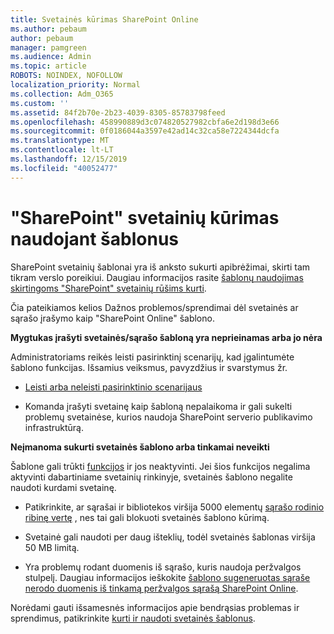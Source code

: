 ```yaml
---
title: Svetainės kūrimas SharePoint Online
ms.author: pebaum
author: pebaum
manager: pamgreen
ms.audience: Admin
ms.topic: article
ROBOTS: NOINDEX, NOFOLLOW
localization_priority: Normal
ms.collection: Adm_O365
ms.custom: ''
ms.assetid: 84f2b70e-2b23-4039-8305-85783798feed
ms.openlocfilehash: 458990889d3c074820527982cbfa6e2d198d3e66
ms.sourcegitcommit: 0f0186044a3597e42ad14c32ca58e7224344dcfa
ms.translationtype: MT
ms.contentlocale: lt-LT
ms.lasthandoff: 12/15/2019
ms.locfileid: "40052477"
---
```

# <a name="create-sharepoint-sites-using-templates"></a>"SharePoint" svetainių kūrimas naudojant šablonus

SharePoint svetainių šablonai yra iš anksto sukurti apibrėžimai, skirti tam tikram verslo poreikiui. Daugiau informacijos rasite [šablonų naudojimas skirtingoms "SharePoint" svetainių rūšims kurti](https://support.office.com/article/using-templates-to-create-different-kinds-of-sharepoint-sites-449eccec-ff99-4cf3-b62e-dcfee37e8da4).

Čia pateikiamos kelios Dažnos problemos/sprendimai dėl svetainės ar sąrašo įrašymo kaip "SharePoint Online" šablono. 

**Mygtukas įrašyti svetainės/sąrašo šabloną yra neprieinamas arba jo nėra**

Administratoriams reikės leisti pasirinktinį scenarijų, kad įgalintumėte šablono funkcijas. Išsamius veiksmus, pavyzdžius ir svarstymus žr. 

- [Leisti arba neleisti pasirinktinio scenarijaus](https://docs.microsoft.com/sharepoint/allow-or-prevent-custom-script)

- Komanda įrašyti svetainę kaip šabloną nepalaikoma ir gali sukelti problemų svetainėse, kurios naudoja SharePoint serverio publikavimo infrastruktūrą.

**Neįmanoma sukurti svetainės šablono arba tinkamai neveikti**

Šablone gali trūkti [funkcijos](https://social.technet.microsoft.com/wiki/contents/articles/14423.sharepoint-2013-existing-features-guid.aspx) ir jos neaktyvinti. Jei šios funkcijos negalima aktyvinti dabartiniame svetainių rinkinyje, svetainės šablono negalite naudoti kurdami svetainę.

- Patikrinkite, ar sąrašai ir bibliotekos viršija 5000 elementų [sąrašo rodinio ribinę vertę](https://support.office.com/article/Manage-large-lists-and-libraries-in-SharePoint-B8588DAE-9387-48C2-9248-C24122F07C59) , nes tai gali blokuoti svetainės šablono kūrimą.

- Svetainė gali naudoti per daug išteklių, todėl svetainės šablonas viršija 50 MB limitą.


- Yra problemų rodant duomenis iš sąrašo, kuris naudoja peržvalgos stulpelį. Daugiau informacijos ieškokite [šablono sugeneruotas sąraše nerodo duomenis iš tinkamą peržvalgos sąrašą SharePoint Online](https://docs.microsoft.com/sharepoint/support/lists-and-libraries/template-generated-list-incorrect-data).

Norėdami gauti išsamesnės informacijos apie bendrąsias problemas ir sprendimus, patikrinkite [kurti ir naudoti svetainės šablonus](https://support.office.com/article/Create-and-use-site-templates-60371B0F-00E0-4C49-A844-34759EBDD989).



